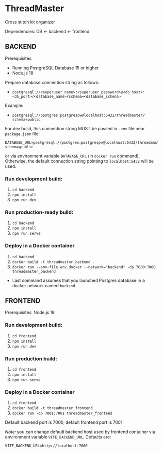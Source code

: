 # ThreadMaster
Cross stitch kit organizer

Dependencies: DB <- backend <- frontend

## BACKEND

Prerequisites:
- Running PostgreSQL Database 15 or higher
- Node.js 18

Prepare database connection string as follows:
- `postgresql://<superuser_name>:<superuser_password>@<db_host>:<db_port>/<database_name>?schema=<database_schema>`

Example: 
- `postgresql://postgres:postgrespw@localhost:5432/threadmaster?schema=public`

For dev build, this connection string MUST be passed in `.env` file near `package.json` file:
```
DATABASE_URL=postgresql://postgres:postgrespw@localhost:5432/threadmaster?schema=public
```
or via environment variable `DATABASE_URL` (in `docker run` command). Otherwise, the default connection string pointing to `localhost:5432` will be used.



### Run development build:
1. `cd backend`
1. `npm install`
1. `npm run dev`

### Run production-ready build:
1. `cd backend`
1. `npm install`
1. `npm run serve`

### Deploy in a Docker container
1. `cd backend`
1. `docker build -t threadmaster_backend .`
1. `docker run --env-file env.docker --network="backend" -dp 7000:7000 threadmaster_backend`
- Last command assumes that you launched Postgres database in a docker network named `backend`.

## FRONTEND
Prerequisites: Node.js 18

### Run development build:
1. `cd frontend`
1. `npm install`
1. `npm run dev`

### Run production build:
1. `cd frontend`
1. `npm install`
1. `npm run serve`

### Deploy in a Docker container
1. `cd frontend`
1. `docker build -t threadmaster_frontend .`
1. `docker run -dp 7001:7001 threadmaster_frontend`

Default backend port is 7000, default frontend port is 7001.

_Note:_ you can change default backend host used by frontend container via environment variable `VITE_BACKEND_URL`. Defaults are:
```
VITE_BACKEND_URL=http://localhost:7000
``` 